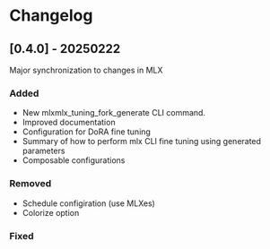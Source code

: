 # Changelog


## [0.4.0] - 20250222

Major synchronization to changes in MLX

### Added
- New mlxmlx_tuning_fork_generate CLI command.
- Improved documentation
- Configuration for DoRA fine tuning 
- Summary of how to perform mlx CLI fine tuning using generated parameters
- Composable configurations  

### Removed
- Schedule configiration (use MLXes)
- Colorize option

### Fixed


